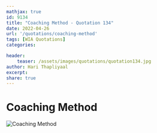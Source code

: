 ```yaml
---
mathjax: true
id: 9134
title: "Coaching Method - Quotation 134"
date: 2022-04-26
url: '/quotations/coaching-method'
tags: [WIA Quotations] 
categories: 

header:
    teaser: /assets/images/quotations/quotation134.jpg
author: Hari Thapliyaal 
excerpt:
share: true 
---
```


# Coaching Method

![Coaching Method](/assets/images/quotations/quotation134.jpg)
